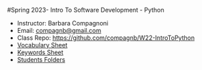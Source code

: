 #Spring 2023- Intro To Software Development - Python
* Instructor: Barbara Compagnoni
* Email: compagnb@gmail.com
* Class Repo: https://github.com/compagnb/W22-IntroToPython
* [Vocabulary Sheet](wkNotes/vocab.md)
* [Keywords Sheet](wkNotes/keywords.md)
* [Students Folders](studentWork)
